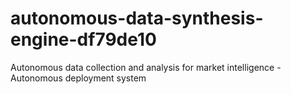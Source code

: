 # autonomous-data-synthesis-engine-df79de10
Autonomous data collection and analysis for market intelligence - Autonomous deployment system
